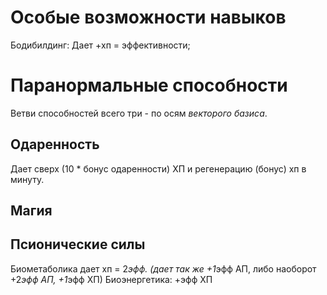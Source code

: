 # Особые возможности навыков

Бодибилдинг: Дает +хп = эффективности;

# Паранормальные способности

Ветви способностей всего три - по осям _векторого базиса_.

## Одаренность

Дает сверх (10 * бонус одаренности) ХП и регенерацию (бонус) хп в минуту.

## Магия

## Псионические силы

Биометаболика дает хп = 2*эфф. (дает так же +1*эфф АП, либо наоборот +2*эфф АП, +1*эфф ХП)
Биоэнергетика: +эфф ХП
